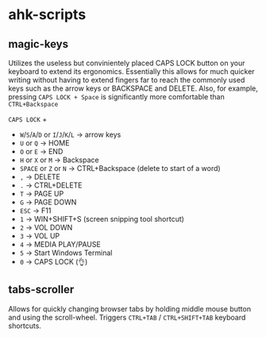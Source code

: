 # ahk-scripts

## magic-keys
Utilizes the useless but convinientely placed CAPS LOCK button on your keyboard to extend its ergonomics.
Essentially this allows for much quicker writing without having to extend fingers far to reach the commonly used keys such as the arrow keys or BACKSPACE and DELETE. Also, for example, pressing `CAPS LOCK + Space` is significantly more comfortable than `CTRL+Backspace`

`CAPS LOCK` + 
- `W`/`S`/`A`/`D` or `I`/`J`/`K`/`L` → arrow keys
- `U` or `Q` → HOME
- `O` or `E` → END
- `H` or `X` or `M` → Backspace
- `SPACE` or `Z` or `N` → CTRL+Backspace (delete to start of a word)
- `,` → DELETE
- `.` → CTRL+DELETE
- `T` → PAGE UP
- `G` → PAGE DOWN
- `ESC` → F11
- `1` → WIN+SHIFT+S (screen snipping tool shortcut)
- `2` → VOL DOWN
- `3` → VOL UP
- `4` → MEDIA PLAY/PAUSE
- `5` → Start Windows Terminal
- `0` → CAPS LOCK (👌)

## tabs-scroller

Allows for quickly changing browser tabs by holding middle mouse button and using the scroll-wheel. Triggers `CTRL+TAB` / `CTRL+SHIFT+TAB` keyboard shortcuts.

